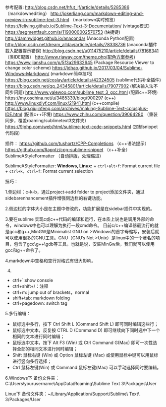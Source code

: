 参考配置:
    http://blog.csdn.net/hfut_jf/article/details/5285386 （markdownediting）
    http://jokerliang.com/markdown-editing-and-preview-in-sublime-text-3.html （markdown实时预览）
    https://feliving.github.io/Sublime-Text-3-Documentation/ (vintage模式)
    https://segmentfault.com/a/1190000002570753 (快捷键)
    http://damnwidget.github.io/anaconda/ (Anaconda Python配置)
    http://blog.csdn.net/dream_allday/article/details/78338736 (anaconda插件载入配置提示错误)
    http://blog.csdn.net/u011475210/article/details/78168341 （类IDE配置）
    http://www.riaway.com/theme.php(配色方案参考)
    https://www.jianshu.com/p/5f3a29632645 (Package Resource Viewer to change color scheme)
    https://jdhao.github.io/2017/03/04/Sublime-Windows-Markdown/ (markdown简单技巧)
    https://blog.csdn.net/coslay/article/details/42324505 (sublime代码补全插件)
    https://blog.csdn.net/qq_24345801/article/details/79077902 (解决输入法不同步问题)
    http://www.yalewoo.com/sublime_text_3_gcc.html  (配置c++环境)
    https://my.oschina.net/u/3485339/blog/900297  (c++) 
    http://www.linuxdiyf.com/linux/21941.html (c++compile)
    https://blog.qiujinfeng.com/archives/making-Sublime-Text-cplusplus-IDE.html  (配置c++环境)
    https://www.zhihu.com/question/39064280  （重装同步，覆盖roaming/sublimetext3文件夹）
    https://9iphp.com/web/html/sublime-text-code-snippets.html (定制snippet代码段)
    
插件：
    https://github.com/tushortz/CPP-Completions   （c++语法提示）
    https://github.com/Rapptz/cpp-sublime-snippet  （c++补全）
    SublimeAStyleFormatter （自动排版，处理缩进）

SublimeAStyleFormatter:
    **Windows, Linux:**
    + `ctrl+alt+f`: Format current file
    + `ctrl+k, ctrl+f`: Format current selection


技巧：

1.侧边栏：c-k-b，通过project->add folder to project添加文件夹，通过sidebarenhancement插件增强侧边栏的右键功能。

2.侧边栏的字体大小是在主题中修改的，功能扩展是在sidebar插件中实现的。 

3.要在sublime 实现c或c++代码的编译和运行，在本质上说也是调用外部的命令，windows中也可以理解为执行一段cmd命令。 
目前c/c++编译器最流行的就是gcc和g++,MinGW是Minimalist GNU on >Windows的首字母缩写，安装后就可以使用很多的GNU工具。GNU（GNU’s Not >Unix）是linux中的一个著名的项目，包含了gcc\g++\gdb等工具。也就是说，安装MinGw后，我们就可以使用gcc和g++命令了。

4.markdown中空格和空行对格式有很大影响。 

4.
 + ctrl+`:show console  
 + ctrl+shift+/：注释  
 + ctrl+m: jump out of brackets，normal  
 + shift+tab: markdown folding  
 + ctrl+pagedown: switch tag    

5.多行编辑：
+ 鼠标选中多行，按下 Ctrl Shift L (Command Shift L) 即可同时编辑这些行；   
+ 鼠标选中文本，反复按 CTRL D (Command D) 即可继续向下同时选中下一个相同的文本进行同时编辑；   
+ 鼠标选中文本，按下 Alt F3 (Win) 或 Ctrl Command G(Mac) 即可一次性选择全部的相同文本进行同时编辑；    
+ Shift 鼠标右键 (Win) 或 Option 鼠标左键 (Mac) 或使用鼠标中键可以用鼠标进行竖向多行选择；    
+ Ctrl 鼠标左键(Win) 或 Command 鼠标左键(Mac) 可以手动选择同时要编辑。   

6.Windows下
备份文件夹：C:\Users\yourusername\AppData\Roaming\Sublime Text 3\Packages\User

Linux下
备份文件夹：~/Library/Application/Support/Sublime\ Text\ 3/Packages/User



